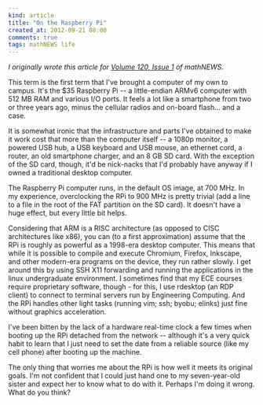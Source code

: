 ```yaml
---
kind: article
title: "On the Raspberry Pi"
created_at: 2012-09-21 08:00
comments: true
tags: mathNEWS life
---
```


_I originally wrote this article for
[Volume 120, Issue 1](http://mathnews.uwaterloo.ca/wordpress/?p=4048)
of mathNEWS._

This term is the first term that I've brought a computer of my own to campus. It's the $35 Raspberry Pi -- a little-endian ARMv6 computer with 512 MB RAM and various I/O ports. It feels a lot like a smartphone from two or three years ago, minus the cellular radios and on-board flash... and a case.

It is somewhat ironic that the infrastructure and parts I've obtained to make it work cost that more than the computer itself -- a 1080p monitor, a powered USB hub, a USB keyboard and USB mouse, an ethernet cord, a router, an old smartphone charger, and an 8 GB SD card. With the exception of the SD card, though, it'd be nick-nacks that I'd probably have anyway if I owned a traditional desktop computer.

The Raspberry Pi computer runs, in the default OS image, at 700 MHz. In my experience, overclocking the RPi to 900 MHz is pretty trivial (add a line to a file in the root of the FAT partition on the SD card). It doesn't have a huge effect, but every little bit helps.

Considering that ARM is a RISC architecture (as opposed to CISC architectures like x86), you can (to a first approximation) assume that the RPi is roughly as powerful as a 1998-era desktop computer. This means that while it is possible to compile and execute Chromium, Firefox, Inkscape, and other modern-era programs on the device, they run rather slowly. I get around this by using SSH X11 forwarding and running the applications in the linux undergraduate environment. I sometimes find that my ECE courses require proprietary software, though - for this, I use rdesktop (an RDP client) to connect to terminal servers run by Engineering Computing. And the RPi handles other light tasks (running vim; ssh; byobu; elinks) just fine without graphics acceleration.

I've been bitten by the lack of a hardware real-time clock a few times when booting up the RPi detached from the network -- although it's a very quick habit to learn that I just need to set the date from a reliable source (like my cell phone) after booting up the machine.

The only thing that worries me about the RPi is how well it meets its original goals. I'm not confident that I could just hand one to my seven-year-old sister and expect her to know what to do with it. Perhaps I'm doing it wrong. What do you think?

